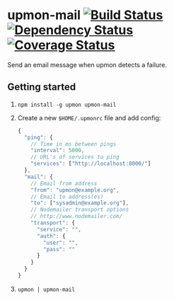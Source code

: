 # upmon-mail [![Build Status](https://travis-ci.org/alanshaw/upmon-mail.svg?branch=master)](https://travis-ci.org/alanshaw/upmon-mail) [![Dependency Status](https://david-dm.org/alanshaw/upmon-mail.svg?style=flat)](https://david-dm.org/alanshaw/upmon-mail) [![Coverage Status](https://img.shields.io/coveralls/alanshaw/upmon-mail/master.svg?style=flat)](https://coveralls.io/r/alanshaw/upmon-mail)

Send an email message when upmon detects a failure.

## Getting started

1. `npm install -g upmon upmon-mail`
2. Create a new `$HOME/.upmonrc` file and add config:

    ```js
    {
      "ping": {
        // Time in ms between pings
        "interval": 5000,
        // URL's of services to ping
        "services": ["http://localhost:8000/"]
      },
      "mail": {
        // Email from address
        "from": "upmon@example.org",
        // Email to address(es)
        "to": ["sysadmin@example.org"],
        // Nodemailer transport options
        // http://www.nodemailer.com/
        "transport": { 
          "service": "",
          "auth": {
            "user": "",
            "pass": ""
          } 
        }
      }
    }
    ```

3. `upmon | upmon-mail`